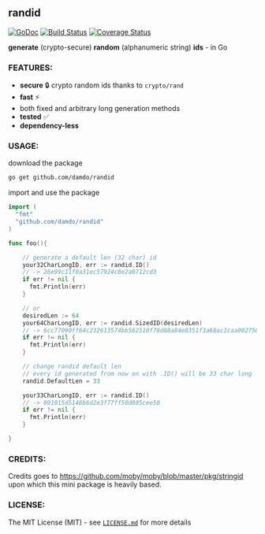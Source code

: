 ## randid
[![GoDoc](http://godoc.org/github.com/damdo/randid?status.svg)](http://godoc.org/github.com/damdo/randid) 
[![Build Status](https://travis-ci.org/damdo/randid.svg?branch=master)](https://travis-ci.org/damdo/randid)
[![Coverage Status](https://coveralls.io/repos/github/damdo/randid/badge.svg?branch=master)](https://coveralls.io/github/damdo/randid?branch=master)

**generate** (crypto-secure) **random** (alphanumeric string) **ids** - in Go


### FEATURES:
- **secure** :lock: crypto random ids thanks to `crypto/rand`
- **fast** :zap:
- both fixed and arbitrary long generation methods
- **tested** :white_check_mark:
- **dependency-less**


### USAGE:
download the package
```sh
go get github.com/damdo/randid
```

import and use the package
```go
import (
  "fmt"
  "github.com/damdo/randid"
)

func foo(){

    // generate a default len (32 char) id
    your32CharLongID, err := randid.ID()
    // -> 26e99c11f0a31ec57924c8e2a0712cd3
    if err != nil {
      fmt.Println(err)
    }

    // or
    desiredLen := 64
    your64CharLongID, err := randid.SizedID(desiredLen)
    // -> 6cc77090ff64c232613574bb562510f78d88a84e8351f3a68ac1caa902750bb7
    if err != nil {
      fmt.Println(err)
    }

    // change randid default len
    // every id generated from now on with .ID() will be 33 char long
    randid.DefaultLen = 33

    your33CharLongID, err := randid.ID()
    // -> 091015d5146b6d2e3f77ff50d805cee50
    if err != nil {
      fmt.Println(err)
    }

}
```
### CREDITS:
Credits goes to https://github.com/moby/moby/blob/master/pkg/stringid <br>
upon which this mini package is heavily based.

### LICENSE:
The MIT License (MIT) - see [`LICENSE.md`](https://github.com/damdo/randid/blob/master/LICENSE) for more details
